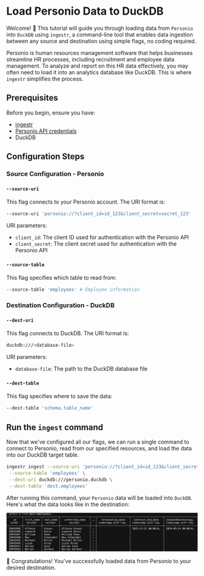 # Load Personio Data to DuckDB

Welcome! 👋 This tutorial will guide you through loading data from `Personio` into `DuckDB` using `ingestr`, a command-line tool that enables data ingestion between any source and destination using simple flags, no coding required.

Personio is human resources management software that helps businesses streamline HR processes, including recruitment and employee data management. To analyze and report on this HR data effectively, you may often need to load it into an analytics database like DuckDB. This is where `ingestr` simplifies the process.

## Prerequisites
Before you begin, ensure you have:
- [ingestr](../getting-started/quickstart.md#Installation)
- [Personio API credentials](https://dlthub.com/docs/dlt-ecosystem/verified-sources/personio#grab-credentials)
- DuckDB

## Configuration Steps 
### Source Configuration - Personio

#### `--source-uri`
This flag connects to your Personio account. The URI format is:

```bash
--source-uri 'personio://?client_id=id_123&client_secret=secret_123'
```

URI parameters:
- `client_id`: The client ID used for authentication with the Personio API
- `client_secret`: The client secret used for authentication with the Personio API

#### `--source-table`
This flag specifies which table to read from:
```bash
--source-table 'employees' # Employee information
```

### Destination Configuration - DuckDB
#### `--dest-uri`

This flag connects to DuckDB. The URI format is:
```bash
duckdb:///<database-file>
```
URI parameters:
- `database-file`: The path to the DuckDB database file

#### `--dest-table`
This flag specifies where to save the data:

```bash
--dest-table 'schema.table_name'
```

## Run the `ingest` command
Now that we've configured all our flags, we can run a single command to connect to Personio, read from our specified resources, and load the data into our DuckDB target table.

```bash
ingestr ingest --source-uri 'personio://?client_id=id_123&client_secret=secret_123' \
 --source-table 'employees' \
 --dest-uri duckdb:///personio.duckdb \
 --dest-table 'dest.employees'
```

After running this command, your `Personio` data will be loaded into `DuckDB`. Here's what the data looks like in the destination:

<img alt="personio_duckdb" src="../media/personio_duckdb.png" />

🎉 Congratulations!
You've successfully loaded data from Personio to your desired destination.
